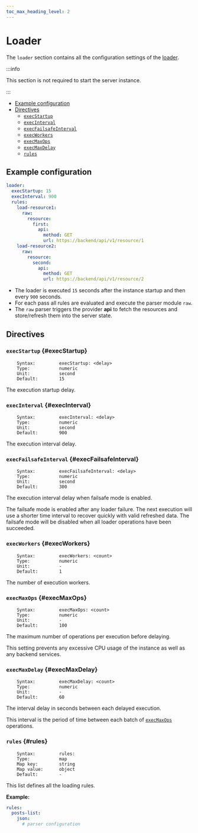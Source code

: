 ```yaml
---
toc_max_heading_level: 2
---
```


# Loader

The `loader` section contains all the configuration settings of the [loader](/neon/configuration/loader/overview/).

:::info

This section is not required to start the server instance.

:::

- [Example configuration](#example-configuration)
- [Directives](#directives)
  - [`execStartup`](#execStartup)
  - [`execInterval`](#execInterval)
  - [`execFailsafeInterval`](#execFailsafeInterval)
  - [`execWorkers`](#execWorkers)
  - [`execMaxOps`](#execMaxOps)
  - [`execMaxDelay`](#execMaxDelay)
  - [`rules`](#rules)

## Example configuration

```yaml
loader:
  execStartup: 15
  execInterval: 900
  rules:
    load-resource1:
      raw:
        resource:
          first:
            api:
              method: GET
              url: https://backend/api/v1/resource/1
    load-resource2:
      raw:
        resource:
          second:
            api:
              method: GET
              url: https://backend/api/v1/resource/2
```

- The loader is executed `15` seconds after the instance startup and then every `900` seconds.
- For each pass all rules are evaluated and execute the parser module `raw`.
- The `raw` parser triggers the provider **api** to fetch the resources and store/refresh them into the server state.

## Directives

### `execStartup` {#execStartup}

```
    Syntax:         execStartup: <delay>
    Type:           numeric
    Unit:           second
    Default:        15
```

The execution startup delay.

### `execInterval` {#execInterval}

```
    Syntax:         execInterval: <delay>
    Type:           numeric
    Unit:           second
    Default:        900
```

The execution interval delay.

### `execFailsafeInterval` {#execFailsafeInterval}

```
    Syntax:         execFailsafeInterval: <delay>
    Type:           numeric
    Unit:           second
    Default:        300
```

The execution interval delay when failsafe mode is enabled.

The failsafe mode is enabled after any loader failure. The next execution will use a shorter time interval to recover quickly with valid refreshed data. The failsafe mode will be disabled when all loader operations
have been succeeded.

### `execWorkers` {#execWorkers}

```
    Syntax:         execWorkers: <count>
    Type:           numeric
    Unit:           -
    Default:        1
```

The number of execution workers.

### `execMaxOps` {#execMaxOps}

```
    Syntax:         execMaxOps: <count>
    Type:           numeric
    Unit:           -
    Default:        100
```

The maximum number of operations per execution before delaying.

This setting prevents any excessive CPU usage of the instance as well as any backend services.

### `execMaxDelay` {#execMaxDelay}

```
    Syntax:         execMaxDelay: <count>
    Type:           numeric
    Unit:           -
    Default:        60
```

The interval delay in seconds between each delayed execution.

This interval is the period of time between each batch of [`execMaxOps`](#execMaxOps) operations.

### `rules` {#rules}

```
    Syntax:         rules:
    Type:           map
    Map key:        string
    Map value:      object
    Default:        -
```

This list defines all the loading rules.

**Example:**

```yaml
rules:
  posts-list:
    json:
      # parser configuration
```
